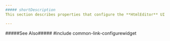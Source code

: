 ```yaml
---
##### shortDescription
This section describes properties that configure the **HtmlEditor** UI component's contents, behavior, and appearance.

---
```

#####See Also#####
#include common-link-configurewidget